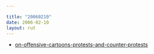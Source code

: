 ```yaml
---

title: "20060210"
date: 2006-02-10
layout: rut
---
```


* [on-offensive-cartoons-protests-and-counter-protests](apologetics/effective_tactics)
